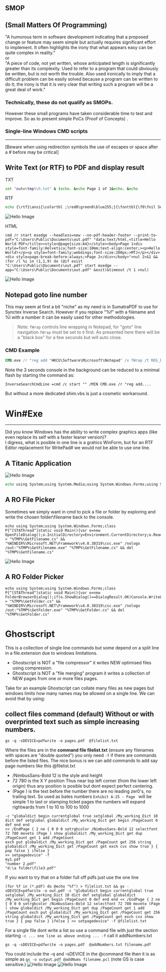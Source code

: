 ## SMOP
(Small Matters Of Programming)
---
"A humorous term in software development indicating that a proposed change or feature may seem simple but actually requires significant effort to implement. It often highlights the irony that what appears easy can be quite complex in reality."  
or  
"A piece of code, not yet written, whose anticipated length is significantly greater than its complexity. Used to refer to a program that could obviously be written, but is not worth the trouble. Also used ironically to imply that a difficult problem can be easily solved because a program can be written to do it; the irony is that it is very clear that writing such a program will be a great deal of work."  

### Technically, these do not qualify as SMOPs.  
However these small programs have taken considerable time to test and improve. So as to present simple PoCs (Proof of Concepts) .

### Single-line Windows CMD scripts
---
[Beware when using redirection symbols the use of escapes or space after a #  before may be critical]
## Write Text (or RTF) to PDF and display result
TXT  
```cmd
set "out=%tmp%\h.txt" & (echo. &echo Page 1 of 1&echo. &echo                       Hello, World!) > "%out%"&write /pt %out% "Microsoft Print to PDF" "Microsoft Print to PDF" %public%\documents\result.pdf&timeout 3 >nul&&del %out%&&start msedge --app=%public%\documents\result.pdf
```
RTF
```cmd
echo {\rtf1\ansi{\colortbl ;\red0\green0\blue255;}{\fonttbl{\f0\fnil Segoe Script;}{\f1\fnil Comic Sans MS;}}\qc\par\par\par\par\b\i\ul\cf1\f0\fs48 Hello, World!\b0\i0\ulnone\par} > %tmp%\h.rtf&write /pt %tmp%\h.rtf "Microsoft Print to PDF" "Microsoft Print to PDF" %public%\documents\result.pdf&timeout 3 >nul&del %tmp%\h.rtf&start msedge --app=%public%\documents\result.pdf
```
![Hello Image](images/RTF-hello.png)

HTML
```
cmd /r start msedge --headless=new --no-pdf-header-footer --print-to-pdf="C:\Users\Public\Documents\out.pdf" "data:text/html,<title>Hello World PDF</title><style>@page{size:A4}</style><body>Page 1<div style=font-family:Helvetica;font-size:10mm;text-align:center;><p>Hello World!</p><p style=font-family:webdings;font-size:200px;>MTJ</p></div><div style=page-break-before:always;>Page 2</div></body>">nul 2>&1 &&(for /l %i in (1,1,9) do (@if exist "C:\Users\Public\Documents\out.pdf" start msedge --app="C:\Users\Public\Documents\out.pdf" &exit)&timeout /t 1 >nul)
```
![Hello Image](images/HTM-hello.png)

Notepad goto line number
---
This may seem at first a bit "niche" as my need is in SumatraPDF to use for Synctex Inverse Search. However if you replace "%f" with a filename and %l with a number it can be easily used for other methodologies.  
>Note: `fWrap` controls line wrapping in Notepad, for "goto" line navigation `fWrap` must be set to `0` first. As presented here there will be a "black box" for a few seconds but will auto close.
### CMD Example
```cmd
CMD.exe /r "reg add "HKCU\Software\Microsoft\Notepad" /v fWrap /t REG_DWORD /d 0 /f >nul&echo Set s=CreateObject("WScript.Shell"):s.Run("%windir%\notepad.exe " ^& WScript.Arguments(0)):WScript.Sleep 999:s.SendKeys("%EG" ^& WScript.Arguments(1) ^& "{enter}+{end}")>%tmp%\n.vbs&cscript //nologo %tmp%\n.vbs "sync.tex" 15&&timeout 2 >nul&del %tmp%\n.vbs"
```
Note the 3 seconds console in the background can be reduced to a minimal flash by starting the command as:
```
InverseSearchCmdLine =cmd /c start "" /MIN CMD.exe /r "reg add....
```
But without a more dedicated shim.vbs is just a cosmetic workaround.


# Win#Exe
---
Did you know Windows has the ability to write complex graphics apps (like even replace its self with a faster leaner version)?  
I digress, what is posible in one line is a grahics WinForm, but for an RTF Editor replacement for WritePad# we would not be able to use one line.

## A Titanic Application
![Hello Image](images/Titanic.png)
```cmd
echo using System;using System.Media;using System.Windows.Forms;using System.Drawing;class X{static void Main(){int bounce = 0;var f=new Form(){Text="Titanic Encounter",Width=660,Height=400,BackColor=Color.Blue};var j=new Label(){Text="J",Font=new Font("Webdings",90),ForeColor=Color.Gold,AutoSize=true,Location=new Point(490,125)};var m=new Label(){Text="M",Font=new Font("Webdings",70),BackColor=Color.Blue,ForeColor=Color.Gray,AutoSize=true,Location=new Point(-10,160)};var t=new Label(){Text="T",Font=new Font("Webdings",70),ForeColor=Color.FromArgb(0,128,255),AutoSize=true,Location=new Point(500,150)};f.Controls.AddRange(new Control^[^]{j,t,m});var size=72;var x=500;var y=150;var timer=new Timer(){Interval=100};timer.Tick+=delegate{if(x^>110){x-=10;t.Location=new Point(x,y);}else if(size^>4){var player = new SoundPlayer(@"C:\Windows\Media\Windows Hardware Fail.wav");player.Play();size-=3;x-=2;y+=9;t.Font=new Font("Webdings",size);t.Location=new Point(x,y);bounce++;m.Location=new Point(-10,150+(int)(Math.Sin(bounce*0.5)*10));}else{timer.Stop();}};timer.Start();Application.Run(f);}} > x.cs && "%WINDIR%\Microsoft.NET\Framework\v4.0.30319\csc.exe" x.cs & x.exe
```
## A RO File Picker
Sometimes we simply want in cmd to pick a file or folder by exploring and write the chosen folder\filename back to the console.
```
echo using System;using System.Windows.Forms;class P{^[STAThread^]static void Main(){var o=new OpenFileDialog();o.InitialDirectory=Environment.CurrentDirectory;o.ReadOnlyChecked=true;o.ShowReadOnly=true;if(o.ShowDialog()==DialogResult.OK)Console.WriteLine(o.FileName);}} > "%TMP%\GetFilename.cs" && "%WINDIR%\Microsoft.NET\Framework\v4.0.30319\csc.exe" /nologo /out:"%TMP%\GetFilename.exe" "%TMP%\GetFilename.cs" && del "%TMP%\GetFilename.cs"
```
![Hello Image](images/GetFilename.png)
## A RO Folder Picker
```
echo using System;using System.Windows.Forms;class P{^[STAThread^]static void Main(){var o=new FolderBrowserDialog();if(o.ShowDialog()==DialogResult.OK)Console.WriteLine(o.SelectedPath);}} > "%TMP%\GetFolder.cs" && "%WINDIR%\Microsoft.NET\Framework\v4.0.30319\csc.exe" /nologo /out:"%TMP%\GetFolder.exe" "%TMP%\GetFolder.cs" && del "%TMP%\GetFolder.cs"
```

# Ghostscript
This is a collection of single line commands but some depend on a split line in a file.extension due to windows limitations.
- Ghostscript is NOT a "file compressor" it writes NEW optimised files using compression.
- Ghostscript is NOT a "file merging" program it writes a collection of NEW pages from one or more files pages.

Take for an example Ghostscript can collate many files as new pages but windows limits how many names may be allowed on a single line. We can avoid that by using:
## collect files command (default) Without **or with overprinted text** such as simple increasing numbers.
```
gs -q -sDEVICE=pdfwrite -o pages.pdf  @filelist.txt
```
Where the files are in the **command file filelist.txt** (ensure any filenames with spaces are "double quoted") you only need `-f` if there are commands before the listed files. The nice bonus is we can add commands to add say page numbers like this @filelist.txt
- /NimbusSans-Bold 12 is the style and height
- 72 780 is the X Y position Thus near top left corner (from the lower left origin) thus any position is posible but dont expect perfect centering.
- (Page ) is the text before the number there are no leading zer0's, no trailing text. So used as bates numbers `Exhibit A-25 - Page ` will be simple 1 to last or stamping ticket pages the numbers will expand rightwards from 1 to 10 to 100 to 1000
```
-c "globaldict begin currentglobal true setglobal /My_working_Dict 10 dict def setglobal globaldict /My_working_Dict get begin /PageCount 0 def end end 
<< /EndPage { 2 ne { 0 0 0 setrgbcolor /NimbusSans-Bold 12 selectfont 72 780 moveto (Page ) show globaldict /My_working_Dict get dup /PageCount get 1 add /PageCount
exch put globaldict /My_working_Dict get /PageCount get 256 string globaldict /My_working_Dict get /PageCount get exch cvs show true } { pop false } ifelse }
>> setpagedevice" -f 
my1.pdf
"number 2.pdf"
"d:\a folder\file3.pdf"
```
If you want to try that on a folder full off pdfs just use the one line
```
(for %f in (*.pdf) do @echo "%f") > filelist.txt && gs -sDEVICE=pdfwrite -o out.pdf -c "globaldict begin currentglobal true setglobal /My_working_Dict 10 dict def setglobal globaldict /My_working_Dict get begin /PageCount 0 def end end << /EndPage { 2 ne { 0 0 0 setrgbcolor /NimbusSans-Bold 12 selectfont 72 780 moveto (Page ) show globaldict /My_working_Dict get dup /PageCount get 1 add /PageCount exch put globaldict /My_working_Dict get /PageCount get 256 string globaldict /My_working_Dict get /PageCount get exch cvs show true } { pop false } ifelse } >> setpagedevice" -f @filelist.txt
```
For a single file dont write a list so use a command file with just the section starting `-c ... one line as above ending ... -f` call it addNumbers.txt
```
gs -q -sDEVICE=pdfwrite -o pages.pdf  @addNumbers.txt filename.pdf
```
You could include the -q and -sDEVICE in the @command file then it is as simple as `gs -o output.pdf @addNums filename.pcl` (note GS is case sensitive.)
![Hello Image](images/addNums.png)
![Hello Image](images/Page129.png)
